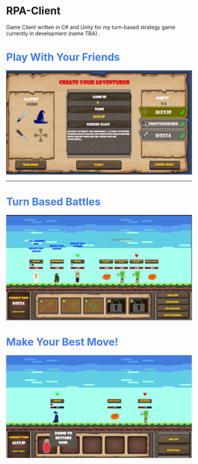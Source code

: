# RPA-Client
Game Client written in C# and Unity for my turn-based strategy game currently in development (name TBA) .


# <font color="#427bf5">Play With Your Friends</font> 

![Play with Friends](Assets/Repo/lobby.png)

---

 # <font color="#427bf5">Turn Based Battles</font>
![Play with Friends](Assets/Repo/battle.PNG)

 # <font color="#427bf5">Make Your Best Move!</font>
 ![](Assets/Repo/drinkordie.png)

